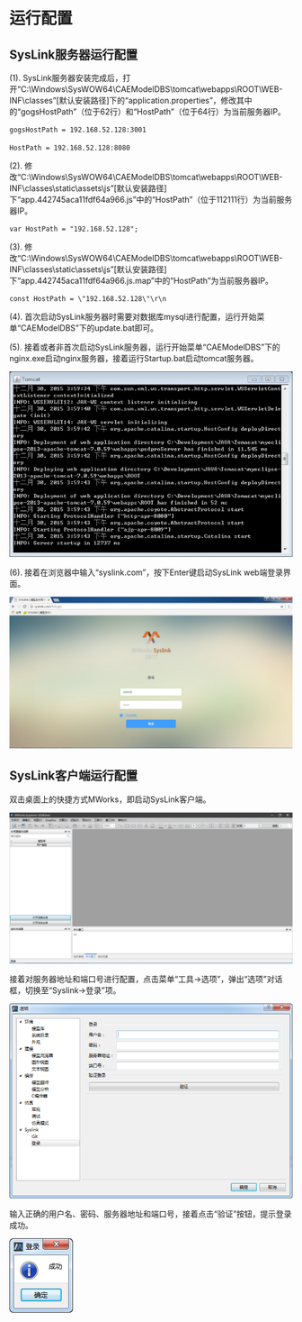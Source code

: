 # 运行配置

## SysLink服务器运行配置

\(1\). SysLink服务器安装完成后，打开“C:\Windows\SysWOW64\CAEModelDBS\tomcat\webapps\ROOT\WEB-INF\classes”\[默认安装路径\]下的“application.properties”，修改其中的“gogsHostPath”（位于62行）和“HostPath”（位于64行）为当前服务器IP。

```text
gogsHostPath = 192.168.52.128:3001

HostPath = 192.168.52.128:8080
```

\(2\). 修改“C:\Windows\SysWOW64\CAEModelDBS\tomcat\webapps\ROOT\WEB-INF\classes\static\assets\js”\[默认安装路径\]下“app.442745aca11fdf64a966.js”中的“HostPath”（位于112111行）为当前服务器IP。

```text
var HostPath = "192.168.52.128";
```

\(3\). 修改“C:\Windows\SysWOW64\CAEModelDBS\tomcat\webapps\ROOT\WEB-INF\classes\static\assets\js”\[默认安装路径\]下“app.442745aca11fdf64a966.js.map”中的“HostPath”为当前服务器IP。

```text
const HostPath = \"192.168.52.128\"\r\n
```

\(4\). 首次启动SysLink服务器时需要对数据库mysql进行配置，运行开始菜单“CAEModelDBS”下的update.bat即可。

\(5\). 接着或者非首次启动SysLink服务器，运行开始菜单“CAEModelDBS”下的nginx.exe启动nginx服务器，接着运行Startup.bat启动tomcat服务器。

![&#x542F;&#x52A8;tomcat](../.gitbook/assets/qi-dong-tomcat.png)

\(6\). 接着在浏览器中输入“syslink.com”，按下Enter键启动SysLink web端登录界面。

![&#x542F;&#x52A8;SysLink web&#x7AEF;&#x767B;&#x5F55;&#x754C;&#x9762;](../.gitbook/assets/qi-dong-syslink.png)

## SysLink客户端运行配置

双击桌面上的快捷方式MWorks，即启动SysLink客户端。

![&#x542F;&#x52A8;&#x5BA2;&#x6237;&#x7AEF;](../.gitbook/assets/qi-dong-ke-hu-duan.png)

接着对服务器地址和端口号进行配置，点击菜单“工具→选项”，弹出“选项”对话框，切换至“Syslink→登录”项。

![Syslink&#x2192;&#x767B;&#x5F55;](../.gitbook/assets/pei-zhi-fu-wu-qi-di-zhi-he-duan-kou.png)

输入正确的用户名、密码、服务器地址和端口号，接着点击“验证”按钮，提示登录成功。

![&#x63D0;&#x793A;&#x767B;&#x5F55;&#x6210;&#x529F;](../.gitbook/assets/ti-shi-deng-lu-cheng-gong.png)



